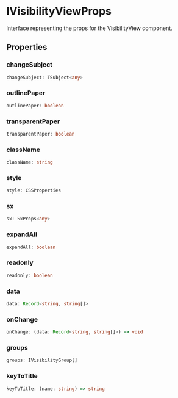 # IVisibilityViewProps

Interface representing the props for the VisibilityView component.

## Properties

### changeSubject

```ts
changeSubject: TSubject<any>
```

### outlinePaper

```ts
outlinePaper: boolean
```

### transparentPaper

```ts
transparentPaper: boolean
```

### className

```ts
className: string
```

### style

```ts
style: CSSProperties
```

### sx

```ts
sx: SxProps<any>
```

### expandAll

```ts
expandAll: boolean
```

### readonly

```ts
readonly: boolean
```

### data

```ts
data: Record<string, string[]>
```

### onChange

```ts
onChange: (data: Record<string, string[]>) => void
```

### groups

```ts
groups: IVisibilityGroup[]
```

### keyToTitle

```ts
keyToTitle: (name: string) => string
```
